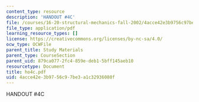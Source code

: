 ```yaml
---
content_type: resource
description: 'HANDOUT #4C'
file: /courses/16-20-structural-mechanics-fall-2002/4acce42e3b9756c97be3a1c32936080f_ho4c.pdf
file_type: application/pdf
learning_resource_types: []
license: https://creativecommons.org/licenses/by-nc-sa/4.0/
ocw_type: OCWFile
parent_title: Study Materials
parent_type: CourseSection
parent_uid: 879ca077-2fc4-859e-deb1-5bff145aeb10
resourcetype: Document
title: ho4c.pdf
uid: 4acce42e-3b97-56c9-7be3-a1c32936080f
---
```

HANDOUT #4C